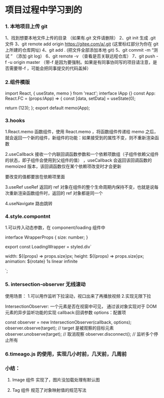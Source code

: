 # 项目过程中学习到的

### 1. 本地项目上传 git

1、找到想要本地文件上传的目录 （如果有.git 文件请删除）
2、git init 生成 .git 文件
3、git remote add origin https://gitee.com/a/.git (这里标红部分为你在 git 上所建的仓库网址)
4、git add . (把文件全部添加本地 git)
5、git commit -m “测试 ” （添加 git log）
6、git remote -v （查看是否关联远程仓库）
7、git push -f -u origin master （带-f 是因为要强制。如果是有同事协同写的项目请注意，是否需要带-f ，可能会把同事提交的代码盖掉）

### 2.组件模版

import React, { useState, memo } from 'react';
interface IApp {}
const App: React.FC<IApp> = (props:IApp) => {
const [data, setData] = useState(0);

return (123);
};
export default memo(App);

### 3.hooks

1.React.memo
函数组件，使用 React.memo ，将函数组件传递给 memo 之后，就会返回一个新的组件，新组件的功能：如果接受到的属性不变，则不重新渲染函数

2.useCallback
接收一个内联回调函数参数和一个依赖项数组（子组件依赖父组件的状态，即子组件会使用到父组件的值） ，useCallback 会返回该回调函数的 memoized 版本，该回调函数仅在某个依赖项改变时才会更新

要改变的值都要放在依赖项里面

3.useRef
useRef 返回的 ref 对象在组件的整个生命周期内保持不变，也就是说每次重新渲染函数组件时，返回的 ref 对象都是同一个

4.useNavigate 路由跳转

### 4.style.compontnt

1.可以传入动态参数，在 component/loading 组件中

interface WrapperProps {
size: number;
}

export const LoadingWrapper = styled.div<WrapperProps>`

width: ${(props) => props.size}px;
height: ${(props) => props.size}px;
animation: ${rotate} 1s linear infinite

`;

### 5. intersection-observer 无线滚动

使用场景： 1.可以用作监听下拉滚动，视口出来了再播放视频 2.实现无限下拉

IntersectionObserver: 一个元素是否在视窗中可见， 通过该对象实现对于 DOM 元素的异步监听功能的实现
callback:回调参数
options：配置项

const observer = new IntersectionObserver(callback, options);
observer.observe(target); // target 是被观察的目标元素
observer.unobserve(target); // 取消观察
observer.disconnect(); // 监听多个停止所有

### 6.timeago.js 的使用，实现几小时前，几天前，几周前

### 小结：

1. Image 组件 实现了，图片没加载处理有默认图

2. Tag 组件 规范了对象映射值的规范写法
